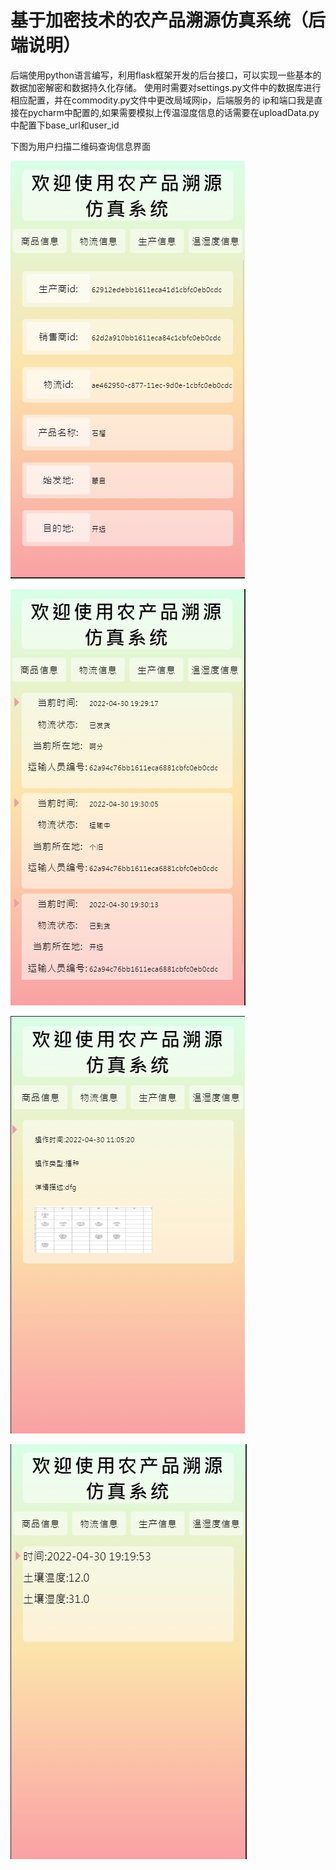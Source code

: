 # 基于加密技术的农产品溯源仿真系统（后端说明）



后端使用python语言编写，利用flask框架开发的后台接口，可以实现一些基本的数据加密解密和数据持久化存储。
使用时需要对settings.py文件中的数据库进行相应配置，并在commodity.py文件中更改局域网ip，后端服务的
ip和端口我是直接在pycharm中配置的,如果需要模拟上传温湿度信息的话需要在uploadData.py中配置下base_url和user_id

下图为用户扫描二维码查询信息界面

![](/markdown_imgs/1.png)

![](/markdown_imgs/2.png)

![](/markdown_imgs/3.png)

![](/markdown_imgs/4.png)